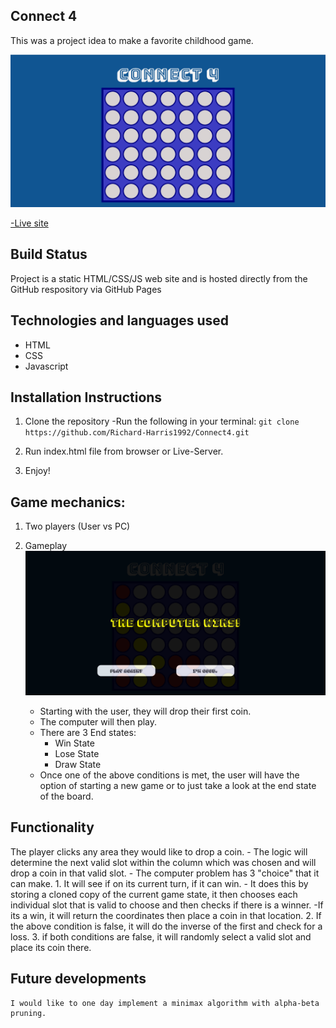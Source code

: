## Connect 4

This was a project idea to make a favorite childhood game. 

![Connect 4 board](./images/connect4.png)

[-Live site](https://richard-harris1992.github.io/Connect4/)

## Build Status

Project is a static HTML/CSS/JS web site and is hosted directly from the GitHub respository via GitHub Pages

## Technologies and languages used

- HTML
- CSS
- Javascript

## Installation Instructions

1. Clone the repository 
    -Run the following in your terminal: `git clone https://github.com/Richard-Harris1992/Connect4.git`

2. Run index.html file from browser or Live-Server.

3. Enjoy!

## Game mechanics:

1. Two players (User vs PC)

2. Gameplay
![End state](./images/gameplay.png)
    - Starting with the user, they will drop their first coin.
    - The computer will then play.
    - There are 3 End states:
        - Win State
        - Lose State
        - Draw State
    - Once one of the above conditions is met, the user will have the option of starting a new game or to just take a look at the end state of the board.

## Functionality
The player clicks any area they would like to drop a coin.
    - The logic will determine the next valid slot within the column which was chosen and will drop a coin in that valid slot.
    - The computer problem has 3 "choice" that it can make.
        1. It will see if on its current turn, if it can win.
            - It does this by storing a cloned copy of the current game state, it then chooses each individual slot that is valid to choose and then checks if there is a winner.
            -If its a win, it will return the coordinates then place a coin in that location.
        2. If the above condition is false, it will do the inverse of the first and check for a loss.
        3. if both conditions are false, it will randomly select a valid slot and place its coin there.

## Future developments

    I would like to one day implement a minimax algorithm with alpha-beta pruning.
